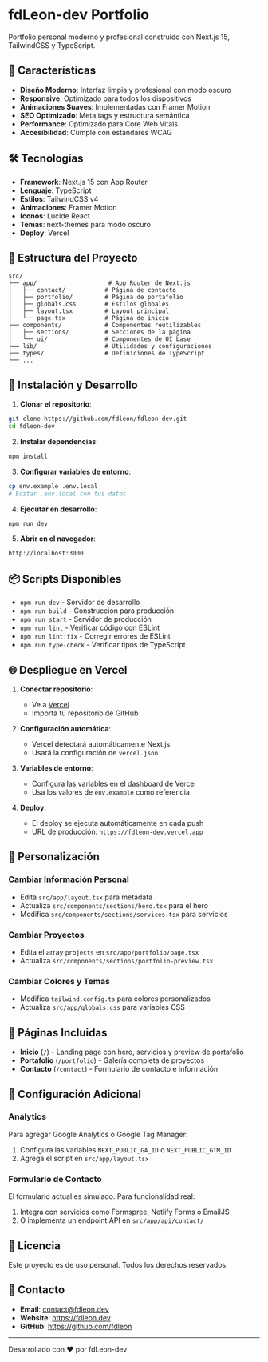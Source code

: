 # fdLeon-dev Portfolio

Portfolio personal moderno y profesional construido con Next.js 15, TailwindCSS y TypeScript.

## 🚀 Características

- **Diseño Moderno**: Interfaz limpia y profesional con modo oscuro
- **Responsive**: Optimizado para todos los dispositivos
- **Animaciones Suaves**: Implementadas con Framer Motion
- **SEO Optimizado**: Meta tags y estructura semántica
- **Performance**: Optimizado para Core Web Vitals
- **Accesibilidad**: Cumple con estándares WCAG

## 🛠️ Tecnologías

- **Framework**: Next.js 15 con App Router
- **Lenguaje**: TypeScript
- **Estilos**: TailwindCSS v4
- **Animaciones**: Framer Motion
- **Iconos**: Lucide React
- **Temas**: next-themes para modo oscuro
- **Deploy**: Vercel

## 📁 Estructura del Proyecto

```
src/
├── app/                    # App Router de Next.js
│   ├── contact/           # Página de contacto
│   ├── portfolio/         # Página de portafolio
│   ├── globals.css        # Estilos globales
│   ├── layout.tsx         # Layout principal
│   └── page.tsx           # Página de inicio
├── components/            # Componentes reutilizables
│   ├── sections/          # Secciones de la página
│   └── ui/                # Componentes de UI base
├── lib/                   # Utilidades y configuraciones
├── types/                 # Definiciones de TypeScript
└── ...
```

## 🚀 Instalación y Desarrollo

1. **Clonar el repositorio**:
```bash
git clone https://github.com/fdleon/fdleon-dev.git
cd fdleon-dev
```

2. **Instalar dependencias**:
```bash
npm install
```

3. **Configurar variables de entorno**:
```bash
cp env.example .env.local
# Editar .env.local con tus datos
```

4. **Ejecutar en desarrollo**:
```bash
npm run dev
```

5. **Abrir en el navegador**:
```
http://localhost:3000
```

## 📦 Scripts Disponibles

- `npm run dev` - Servidor de desarrollo
- `npm run build` - Construcción para producción
- `npm run start` - Servidor de producción
- `npm run lint` - Verificar código con ESLint
- `npm run lint:fix` - Corregir errores de ESLint
- `npm run type-check` - Verificar tipos de TypeScript

## 🌐 Despliegue en Vercel

1. **Conectar repositorio**:
   - Ve a [Vercel](https://vercel.com)
   - Importa tu repositorio de GitHub

2. **Configuración automática**:
   - Vercel detectará automáticamente Next.js
   - Usará la configuración de `vercel.json`

3. **Variables de entorno**:
   - Configura las variables en el dashboard de Vercel
   - Usa los valores de `env.example` como referencia

4. **Deploy**:
   - El deploy se ejecuta automáticamente en cada push
   - URL de producción: `https://fdleon-dev.vercel.app`

## 🎨 Personalización

### Cambiar Información Personal
- Edita `src/app/layout.tsx` para metadata
- Actualiza `src/components/sections/hero.tsx` para el hero
- Modifica `src/components/sections/services.tsx` para servicios

### Cambiar Proyectos
- Edita el array `projects` en `src/app/portfolio/page.tsx`
- Actualiza `src/components/sections/portfolio-preview.tsx`

### Cambiar Colores y Temas
- Modifica `tailwind.config.ts` para colores personalizados
- Actualiza `src/app/globals.css` para variables CSS

## 📱 Páginas Incluidas

- **Inicio** (`/`) - Landing page con hero, servicios y preview de portafolio
- **Portafolio** (`/portfolio`) - Galería completa de proyectos
- **Contacto** (`/contact`) - Formulario de contacto e información

## 🔧 Configuración Adicional

### Analytics
Para agregar Google Analytics o Google Tag Manager:
1. Configura las variables `NEXT_PUBLIC_GA_ID` o `NEXT_PUBLIC_GTM_ID`
2. Agrega el script en `src/app/layout.tsx`

### Formulario de Contacto
El formulario actual es simulado. Para funcionalidad real:
1. Integra con servicios como Formspree, Netlify Forms o EmailJS
2. O implementa un endpoint API en `src/app/api/contact/`

## 📄 Licencia

Este proyecto es de uso personal. Todos los derechos reservados.

## 🤝 Contacto

- **Email**: contact@fdleon.dev
- **Website**: https://fdleon.dev
- **GitHub**: https://github.com/fdleon

---

Desarrollado con ❤️ por fdLeon-dev
